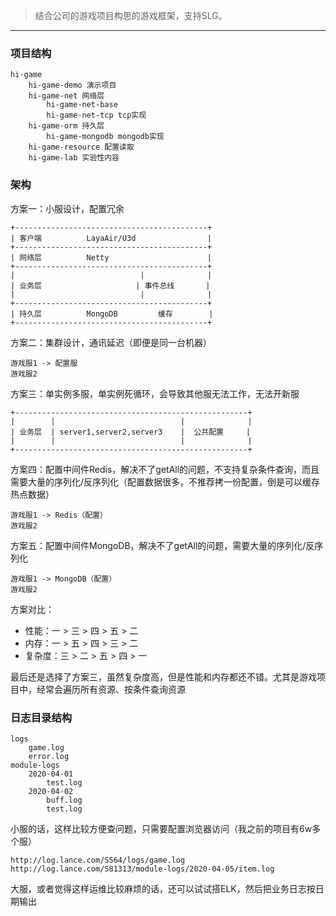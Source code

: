 > 结合公司的游戏项目构思的游戏框架，支持SLG。

---

### 项目结构
```
hi-game
    hi-game-demo 演示项目
    hi-game-net 网络层
        hi-game-net-base
        hi-game-net-tcp tcp实现
    hi-game-orm 持久层
        hi-game-mongodb mongodb实现
    hi-game-resource 配置读取
    hi-game-lab 实验性内容
```

### 架构
方案一：小服设计，配置冗余
```
+-------------------------------------------+
| 客户端          LayaAir/U3d                |
+-------------------------------------------+
| 网络层          Netty                      |
+-------------------------------------------+
|                            |              |
| 业务层                     | 事件总线       |
|                            |              |
+-------------------------------------------+
| 持久层          MongoDB         缓存        |
+-------------------------------------------+
```

方案二：集群设计，通讯延迟（即便是同一台机器）
```
游戏服1 -> 配置服
游戏服2
```

方案三：单实例多服，单实例死循环，会导致其他服无法工作，无法开新服
```
+----------------------------------------------------+
|        |                            |              |
| 业务层  | server1,server2,server3    |  公共配置     |
|        |                            |              |
+----------------------------------------------------+
```

方案四：配置中间件Redis，解决不了getAll的问题，不支持复杂条件查询，而且需要大量的序列化/反序列化（配置数据很多，不推荐拷一份配置，倒是可以缓存热点数据）
```
游戏服1 -> Redis（配置）
游戏服2
```

方案五：配置中间件MongoDB，解决不了getAll的问题，需要大量的序列化/反序列化
```
游戏服1 -> MongoDB（配置）
游戏服2
```

方案对比：
* 性能：一 > 三 > 四 > 五 > 二
* 内存：一 > 五 > 四 > 三 > 二
* 复杂度：三 > 二 > 五 > 四 > 一

最后还是选择了方案三，虽然复杂度高，但是性能和内存都还不错。尤其是游戏项目中，经常会遍历所有资源、按条件查询资源  

### 日志目录结构
```
logs
    game.log
    error.log
module-logs
    2020-04-01
        test.log
    2020-04-02
        buff.log
        test.log
```

小服的话，这样比较方便查问题，只需要配置浏览器访问（我之前的项目有6w多个服）
```
http://log.lance.com/S564/logs/game.log
http://log.lance.com/S81313/module-logs/2020-04-05/item.log
```

大服，或者觉得这样运维比较麻烦的话，还可以试试搭ELK，然后把业务日志按日期输出
